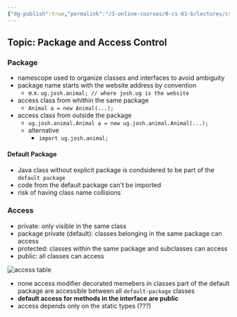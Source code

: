 ```yaml
---
{"dg-publish":true,"permalink":"/3-online-courses/0-cs-61-b/lectures/cs-61-b-2018-spring-learning-notes-chapter-7/","noteIcon":"","created":"2024-01-31T22:49:21.403+01:00","updated":"2024-01-31T22:56:46.755+01:00"}
---
```


## Topic: Package and Access Control

### Package
- namescope used to organize classes and interfaces to avoid ambiguity
- package name starts with the website address by convention
    - e.x. `ug.josh.animal; // where josh.ug is the website`
- access class from whithin the same package
    - `Animal a = new Animal(...);`
- access class from outside the package
    - `ug.josh.animal.Animal a = new ug.josh.animal.Animal(...);`
    - alternative
        - `import ug.josh.animal;`

#### Default Package
- Java class without explicit package is condsidered to be part of the `default package`
- code from the default package can't be imported
- risk of having class name collisions

### Access
- private: only visible in the same class
- package private (default): classes belonging in the same package can access
- protected: classes within the same package and subclasses can access
- public: all classes can access

![access table](image.png)

- none access modifier decorated memebers in classes part of the default package are accessible between all `default-package` classes
- **default access for methods in the interface are public**
- access depends only on the static types (???)
